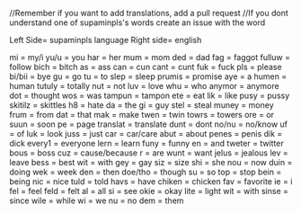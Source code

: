 //Remember if you want to add translations, add a pull request
//If you dont understand one of supaminpls's words create an issue with the word


Left Side= supaminpls language
Right side= english

mi = my/i
yu/u = you
har = her
mum = mom
ded = dad
fag = faggot
fulluw = follow
bich = bitch
as = ass
can = cun
cant = cunt
fuk = fuck
pls = please
bi/bii = bye
gu = go
tu = to
slep = sleep
prumis = promise
aye = a
humen = human
tutuly = totally
nut = not
luv = love
whu = who
anymor = anymore
dot = thought
wos = was
tampun = tampon
ete = eat
lik = like
pusy = pussy
skitilz = skittles
h8 = hate
da = the
gi = guy
stel = steal
muney = money
frum = from
dat = that
mak = make
twen = twin
towrs = towers
ore = or
suun = soon
pe = page
translat = translate
dunt = dont
no/nu = no/know
uf = of
luk = look
juss = just
car = car/care
abut = about
penes = penis
dik = dick
every1 = everyone
lern = learn
funy = funny
en = and
tweter = twitter
bous = boss
cuz = cause/because
r = are
wunt = want
jelus = jealous
lev = leave
bess = best
wit = with
gey = gay
siz = size
shi = she
nou = now
duin = doing
wek = week
den = then
doe/tho = though
su = so
top = stop
bein = being
nic = nice
tuld = told
havs = have
chiken = chicken
fav = favorite
ie = i
fel = feel
feld = felt
al = all
si = see
okie = okay
lite = light
wit = with
sinse = since
wile = while
wi = we
nu = no
dem = them
